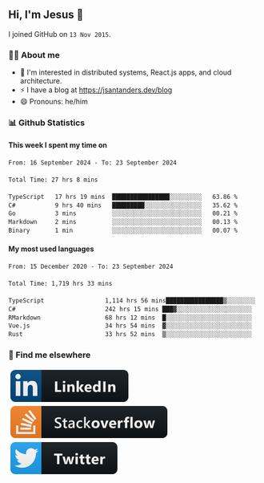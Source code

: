 ## Hi, I'm Jesus 👋

I joined GitHub on `13 Nov 2015`.

<!-- Talking about you -->

### 👨‍💻 About me

- 👦 I'm interested in distributed systems, React.js apps, and cloud architecture.
- ⚡️ I have a blog at <https://jsantanders.dev/blog>
- 😄 Pronouns: he/him

### 📊 Github Statistics

#### This week I spent my time on

<!--START_SECTION:weekly-->

```txt
From: 16 September 2024 - To: 23 September 2024

Total Time: 27 hrs 8 mins

TypeScript   17 hrs 19 mins  ████████████████░░░░░░░░░   63.86 %
C#           9 hrs 40 mins   █████████░░░░░░░░░░░░░░░░   35.62 %
Go           3 mins          ░░░░░░░░░░░░░░░░░░░░░░░░░   00.21 %
Markdown     2 mins          ░░░░░░░░░░░░░░░░░░░░░░░░░   00.13 %
Binary       1 min           ░░░░░░░░░░░░░░░░░░░░░░░░░   00.07 %
```

<!--END_SECTION:weekly-->

#### My most used languages

<!--START_SECTION:alltime-->

```txt
From: 15 December 2020 - To: 23 September 2024

Total Time: 1,719 hrs 33 mins

TypeScript                 1,114 hrs 56 mins████████████████▒░░░░░░░░   64.84 %
C#                         242 hrs 15 mins ███▓░░░░░░░░░░░░░░░░░░░░░   14.09 %
RMarkdown                  68 hrs 12 mins  █░░░░░░░░░░░░░░░░░░░░░░░░   03.97 %
Vue.js                     34 hrs 54 mins  ▓░░░░░░░░░░░░░░░░░░░░░░░░   02.03 %
Rust                       33 hrs 52 mins  ▒░░░░░░░░░░░░░░░░░░░░░░░░   01.97 %
```

<!--END_SECTION:alltime-->

### 📢 Find me elsewhere

<p>
  <a target="_blank" href="https://linkedin.com/in/jsantanders">
    <img src="https://github.com/jsantanders/jsantanders/blob/master/img/linkedin.svg" alt="LinkedIn" style="vertical-align:top; margin:4px">
  </a>
  
  <a target="_blank" href="https://stackoverflow.com/users/7318331/jesus-santander">
    <img src="https://github.com/jsantanders/jsantanders/blob/master/img/stackoverflow.svg" alt="StackOverflow" style="vertical-align:top; margin:4px">
  </a>
  
  <a target="_blank" href="http://twitter.com/jsantanders">
    <img src="https://github.com/jsantanders/jsantanders/blob/master/img/twitter.svg" alt="Twitter" style="vertical-align:top; margin:4px">
  </a>
</p>

